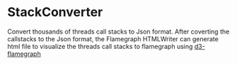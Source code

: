 # StackConverter
Convert thousands of threads call stacks to Json format. After coverting the callstacks to the Json format, the Flamegraph HTMLWriter can generate html file to visualize the threads call stacks to flamegraph using <a href="https://github.com/spiermar/d3-flame-graph"> d3-flamegraph </a>
